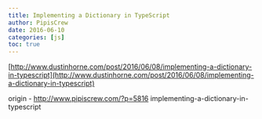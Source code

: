 ```yaml
---
title: Implementing a Dictionary in TypeScript
author: PipisCrew
date: 2016-06-10
categories: [js]
toc: true
---
```


[http://www.dustinhorne.com/post/2016/06/08/implementing-a-dictionary-in-typescript](http://www.dustinhorne.com/post/2016/06/08/implementing-a-dictionary-in-typescript)

origin - http://www.pipiscrew.com/?p=5816 implementing-a-dictionary-in-typescript